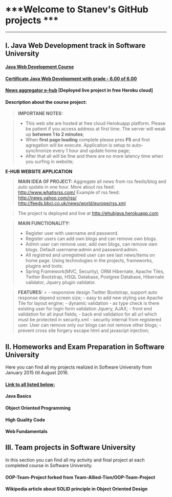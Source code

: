 ***Welcome to Stanev's GitHub projects ***
=====================================
-----------------------------------
I. Java Web Development track in Software University
---------------------------------
#### <i class="icon-hdd"></i>[Java Web Development Course](https://softuni.bg/trainings/1284/java-web-development-january-2016)
#### <i class="icon-file"></i>[Certificate Java Web Development  with grade - 6.00 of 6.00](https://softuni.bg/certificates/details/8941/c55040f0)
#### <i class="icon-upload"></i> [News aggregator e-hub](https://softuni.bg/trainings/1284/java-web-development-january-2016)  [Deployed live project in free Heroku cloud]
#### <i class="icon-pencil"></i> Description about the course project:
> **IMPORTANE NOTES:**

> - This web site are hosted at free cloud Herokuapp platform. Please be patient if you access address at first time. The server will weak up **between** **1 to 2 minutes**;
> - When **first page loading** complete please pres **F5** and first agregation will be execute. Application is setup to auto-synchronize every 1 hour and update home page;
> - After that all will be fine and there are no more latency time when you surfing in website; 

 **E-HUB WEBSITE APPLICATION**
 
>**MAIN IDEA OF PROJECT:**
>Aggregate all news from rss feeds/blog and auto update in one hour.
>More about rss feed: http://www.whatisrss.com/
>Example of rss feed: 
>http://news.yahoo.com/rss/
>http://feeds.bbci.co.uk/news/world/europe/rss.xml

  >The project is deployed and live at http://ehubjava.herokuapp.com

>**MAIN FUNCTIONALITY:**
>- Register user with username and password.
>- Register users can add own blogs and can remove own blogs. 
>- Admin user can remove user, add own blogs, can remove own blogs. Default username:admin and password:admin.
>- All registred and unregistred user can see last news/items on home page.
>Using technologies in the projects, frameworks, plugins and tools:
>- Spring Framework(MVC, Security), ORM Hibernate, Apache Tiles, Twitter Bootstrap, HSQL Database, Postgree Database, Hibernate validator, Jquery plugin validator.
  
  >**FEATURES:** 
    >
    - responsive design Twitter Bootstrap, support auto response depend screen size;
    - easy to add new styling  use Apache Tile for layout engine;
    - dynamic validation - as type check is there existing user for login form validation Jquery, AJAX;
    - front end validation for all input fields;
    - back end validation for all url which must be protected in security.xml
    - security  internal from registered user. User can remove only our blogs can not remove other blogs;
    - prevent cross site forgery escape html and javascipt injection;


II. Homeworks and Exam Preparation in Software University
---------------------------------
Here you can find all my projects realized in Software University from January 2015 till August 2016.

#### <i class="icon-hdd"></i>[Link to all listed below:](https://github.com/donstany/ExamsAndHomework)
#### <i class="icon-folder-open"></i> **Java Basics**
#### <i class="icon-folder-open"></i> **Object Oriented Programming**
#### <i class="icon-folder-open"></i> **High Quality Code**
#### <i class="icon-folder-open"></i>**Web Fundamentals**

III. Team projects  in Software University
---------------------------------
In this section you can find all my activity and final project at each completed course in Software University.

#### <i class="icon-file"></i>**OOP-Team-Project forked from Team-Allied-Tion/OOP-Team-Project**
#### <i class="icon-file"></i>**Wikipedia article about SOLID principle in Object Oriented Design**

